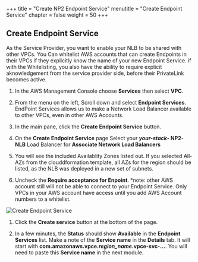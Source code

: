 +++
title = "Create NP2 Endpoint Service"
menutitle = "Create Endpoint Service"
chapter = false
weight = 50
+++

## Create Endpoint Service
As the Service Provider, you want to enable your NLB to be shared with other VPCs. You Can whitelist AWS accounts that can create Endpoints in their VPCs if they explicitly know the name of your new Endpoint Service. if with the Whitelisting, you also have the ability to require explicit aknowledgement from the service provider side, before their PrivateLink becomes active.

1. In the AWS Management Console choose **Services** then select **VPC**.

1. From the menu on the left, Scroll down and select **Endpoint Services**. EndPoint Services allows us to make a Network Load Balancer available to other VPCs, even in other AWS Accounts.

1. In the main pane, click the **Create Endpoint Service** button. 

1. On the **Create Endpoint Service** page Select your ***your-stack*- NP2-NLB** Load Balancer for **Associate Network Load Balancers**

1. You will see the included Availablity Zones listed out. If you selected All-AZs from the clouddformation template, all AZs for the region should be listed, as the NLB was deployed in a new set of subnets.

1. Uncheck the **Require acceptance for Enpoint**. *note: other AWS account still will not be able to connect to your Endpoint Service. Only VPCs in your AWS account have access until you add AWS Account numbers to a whitelist.

![Create Endpoint Service](../images/pl-createEndpointSvc.png)

1. Click the **Create service** button at the bottom of the page.

1. In a few minutes, the **Status** should show **Available** in the **Endpoint Services** list. Make a note of the **Service name** in the **Details** tab. It will start with **com.amazonaws.vpce.*region_name*.vpce-svc-...**. You will need to paste this **Service name** in the next module.
